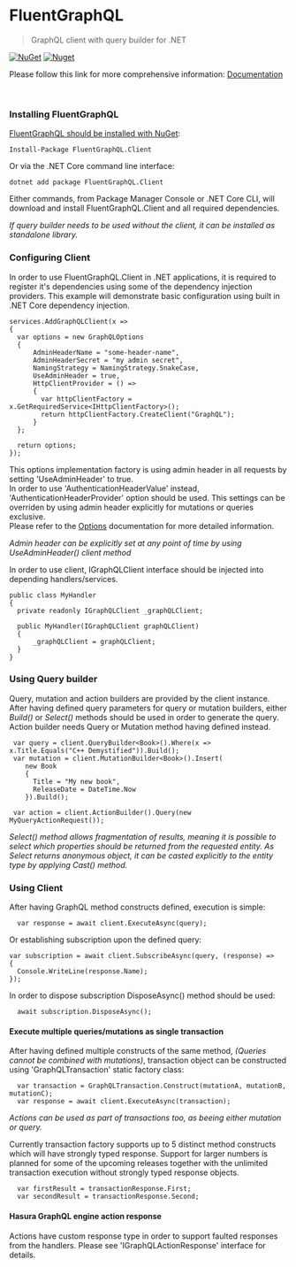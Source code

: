 # FluentGraphQL
> GraphQL client with query builder for .NET

[![NuGet](https://img.shields.io/nuget/v/FluentGraphQL.Client)](https://www.nuget.org/packages/FluentGraphQL.Client)
[![Nuget](https://img.shields.io/nuget/dt/FluentGraphQL.Client)](https://www.nuget.org/packages/FluentGraphQL.Client)

Please follow this link for more comprehensive information: [Documentation](https://github.com/mmaderic/FluentGraphQL/tree/master/Documentation)

<br />

### Installing FluentGraphQL

[FluentGraphQL should be installed with NuGet](https://www.nuget.org/packages/FluentGraphQL.Client):

    Install-Package FluentGraphQL.Client
    
Or via the .NET Core command line interface:

    dotnet add package FluentGraphQL.Client

Either commands, from Package Manager Console or .NET Core CLI, will download and install FluentGraphQL.Client and all required dependencies.

*If query builder needs to be used without the client, it can be installed as standalone library.*

### Configuring Client

In order to use FluentGraphQL.Client in .NET applications, it is required to register it's dependencies using some of the dependency injection providers.
This example will demonstrate basic configuration using built in .NET Core dependency injection. 

```
services.AddGraphQLClient(x =>
{
  var options = new GraphQLOptions
  {
      AdminHeaderName = "some-header-name",
      AdminHeaderSecret = "my admin secret",
      NamingStrategy = NamingStrategy.SnakeCase,
      UseAdminHeader = true,                    
      HttpClientProvider = () =>
      {
        var httpClientFactory = x.GetRequiredService<IHttpClientFactory>();
        return httpClientFactory.CreateClient("GraphQL");
      }
  };

  return options;
});

```
This options implementation factory is using admin header in all requests by setting 'UseAdminHeader' to true. \
In order to use 'AuthenticationHeaderValue' instead, 'AuthenticationHeaderProvider' option should be used. This settings can be overriden by using admin header explicitly for mutations or queries exclusive. \
Please refer to the [Options](https://github.com/mmaderic/FluentGraphQL/blob/master/Documentation/02.options.md) documentation for more detailed information.

*Admin header can be explicitly set at any point of time by using UseAdminHeader() client method*

In order to use client, IGraphQLClient interface should be injected into depending handlers/services.

```
public class MyHandler
{
  private readonly IGraphQLClient _graphQLClient;

  public MyHandler(IGraphQLClient graphQLClient)
  {
      _graphQLClient = graphQLClient;
  }
}
```

### Using Query builder

Query, mutation and action builders are provided by the client instance. After having defined query parameters for query or mutation builders, either *Build()* or *Select()* methods should be used in order to generate the query. Action builder needs Query or Mutation method having defined instead.

```
 var query = client.QueryBuilder<Book>().Where(x => x.Title.Equals("C++ Demystified")).Build();
 var mutation = client.MutationBuilder<Book>().Insert(
    new Book
    {
      Title = "My new book",
      ReleaseDate = DateTime.Now
    }).Build();
    
 var action = client.ActionBuilder().Query(new MyQueryActionRequest());

```

*Select() method allows fragmentation of results, meaning it is possible to select which properties should be returned from the requested entity. As Select returns anonymous object, it can be casted explicitly to the entity type by applying Cast() method.*

### Using Client

After having GraphQL method constructs defined, execution is simple:

```
  var response = await client.ExecuteAsync(query);
```

Or establishing subscription upon the defined query:

```
var subscription = await client.SubscribeAsync(query, (response) =>
{
  Console.WriteLine(response.Name);
});
```

In order to dispose subscription DisposeAsync() method should be used:

```
  await subscription.DisposeAsync(); 
```

#### Execute multiple queries/mutations as single transaction

After having defined multiple constructs of the same method, *(Queries cannot be combined with mutations)*, transaction object can be constructed using 'GraphQLTransaction' static factory class:

```
  var transaction = GraphQLTransaction.Construct(mutationA, mutationB, mutationC);
  var response = await client.ExecuteAsync(transaction);
```
*Actions can be used as part of transactions too, as beeing either mutation or query.*

Currently transaction factory supports up to 5 distinct method constructs which will have strongly typed response. Support for larger numbers is planned for some of the upcoming releases together with the unlimited transaction execution without strongly typed response objects.

```
  var firstResult = transactionResponse.First;
  var secondResult = transactionResponse.Second;
```

#### Hasura GraphQL engine action response

Actions have custom response type in order to support faulted responses from the handlers. Please see 'IGraphQLActionResponse' interface for details.



